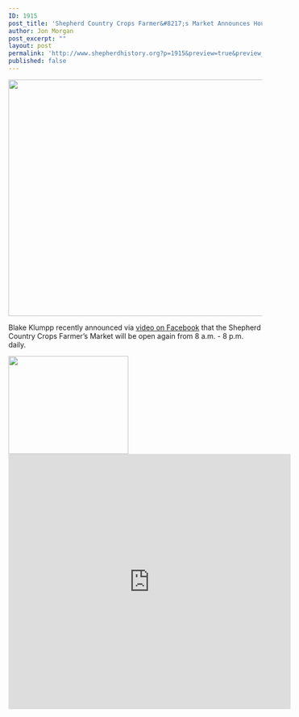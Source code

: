 ```yaml
---
ID: 1915
post_title: 'Shepherd Country Crops Farmer&#8217;s Market Announces Hours'
author: Jon Morgan
post_excerpt: ""
layout: post
permalink: 'http://www.shepherdhistory.org?p=1915&preview=true&preview_id=1915'
published: false
---
```

<img title="" src="http://www.shepherdhistory.org/wp-content/uploads/2017/06/null-36.jpeg" alt="" width="624" height="468" />

Blake Klumpp recently announced via <a href="https://www.facebook.com/shepherdfarmersmarket/videos/1279354348829858/">video on Facebook</a> that the Shepherd Country Crops Farmer’s Market will be open again from 8 a.m. - 8 p.m. daily.

<img title="" src="http://www.shepherdhistory.org/wp-content/uploads/2017/06/null-3.png" alt="" width="238" height="194" />

<iframe style="border: none; overflow: hidden;" src="https://www.facebook.com/plugins/video.php?href=https%3A%2F%2Fwww.facebook.com%2Fshepherdfarmersmarket%2Fvideos%2F1279354348829858%2F&amp;show_text=1&amp;width=560" width="560" height="505" frameborder="0" scrolling="no"></iframe>